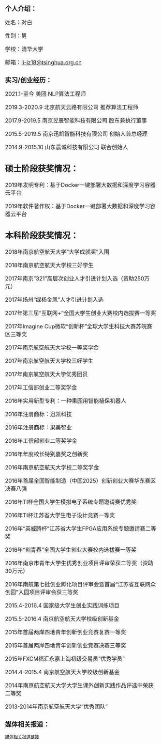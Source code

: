 ## 个人介绍：
<font size=4>

姓名：对白

性别：男

学校：清华大学

邮箱：li-jz18@tsinghua.org.cn
</font>

## 实习/创业经历：
<font size=4>

2021.1-至今 美团 NLP算法工程师
  
2019.3-2020.9 北京航天云路有限公司 推荐算法工程师

2017.9-2019.5 南京昱辰智能科技有限公司 股东兼执行董事

2015.5-2019.5 南京迅凯智能科技有限公司 创始人兼总经理

2014.9-2015.10 山东晨诚科技有限公司 联合创始人
## 硕士阶段获奖情况：
2019年发明专利：基于Docker一键部署大数据和深度学习容器云平台

2019年软件著作权：基于Docker一键部署大数据和深度学习容器云平台


## 本科阶段获奖情况：
2018年南京航空航天大学“大学成就奖”入围

2018年南京航空航天大学校三好学生

2017年南京“321”高层次创业人才引进计划入选（资助250万元）

2017年扬州“绿杨金凤”人才引进计划入选

2017年第三届“互联网+”全国大学生创业大赛校内选拔赛一等奖

2017年Imagine Cup微软“创新杯”全球大学生科技大赛苏皖赛区三等奖

2017年南京航空航天大学校一等奖学金

2017年南京航空航天大学校三好学生

2017年南京航空航天大学优秀团员

2017年工信部创业二等奖学金

2016年实用新型专利：一种果园用智能植保机器人

2016年注册商标：迅凯科技

2016年注册商标：果美智业

2016年工信部创业二等奖学金

2016年年度校长特别嘉奖之创新奖

2016年南京航空航天大学校二等奖学金

2016年首届全国智能制造（中国2025）创新创业大赛华东赛区决赛八强

2016年TI杯全国大学生模拟电子系统专题邀请赛优秀奖

2016年TI杯江苏省大学生电子设计竞赛一等奖

2016年“英威腾杯”江苏省大学生FPGA应用系统专题邀请赛二等奖

2016年“创青春”全国大学生创业大赛校内选拔赛一等奖

2016年南京市青年大学生优秀创业项目评审荣获二等奖（资助30万元）

2016年南航第七批创业孵化项目评审会暨首届“江苏省互联网众创园”入园项目评审会获三等奖

2015.4-2016.4 国家级大学生创业实践训练项目

2015.5-2016.4 南京航空航天大学校级创新基金

2015年首届两岸四地青年创新创业竞赛复赛一等奖

2015年首届两岸四地青年创新创业竞赛决赛三等奖

2015年FXCM福汇永嘉上海初级交易员“优秀学员”

2014.4-2015.4 南京航空航天大学校级创新基金

2014年南京航空航天大学大学生课外创新实践作品评选中荣获二等奖

2013-2014年南京航空航天大学“优秀团队”
</font>
## 媒体相关报道：
[媒体相关报道链接](http://k.sina.com.cn/article_6364135375_17b54ffcf00100581r.html?cre=tianyi&mod=pcpager_focus&loc=4&r=9&doct=0&rfunc=100&tj=none&tr=9)


